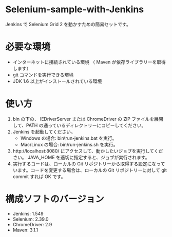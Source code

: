 Selenium-sample-with-Jenkins
============================

Jenkins で Selenium Grid 2 を動かすための簡易セットです。

必要な環境
========

* インターネットに接続されている環境 （ Maven が依存ライブラリーを取得します）
* git コマンドを実行できる環境
* JDK 1.6 以上がインストールされている環境

使い方
=====

1. bin の下の、 IEDriverServer または ChromeDriver の ZIP ファイルを展開して、PATH の通っているディレクトリーにコピーしてください。
2. Jenkins を起動してください。
    * Windows の場合: bin\run-jenkins.bat を実行。
    * Mac/Linux の場合: bin/run-jenkins.sh を実行。
3. http://localhost:8080/ にアクセスして、動かしたいジョブを実行してください。 JAVA_HOME を適切に指定すると、ジョブが実行されます。
4. 実行するコードは、ローカルの Git リポジトリーから取得する設定になっています。コードを変更する場合は、ローカルの Git リポジトリーに対して git commit すれば OK です。

構成ソフトのバージョン
==================

* Jenkins: 1.549
* Selenium: 2.39.0
* ChromeDriver: 2.9
* Maven: 3.1.1

